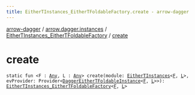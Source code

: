 ```yaml
---
title: EitherTInstances_EitherTFoldableFactory.create - arrow-dagger
---
```


[arrow-dagger](../../index.html) / [arrow.dagger.instances](../index.html) / [EitherTInstances_EitherTFoldableFactory](index.html) / [create](./create.html)

# create

`static fun <F : `[`Any`](https://kotlinlang.org/api/latest/jvm/stdlib/kotlin/-any/index.html)`, L : `[`Any`](https://kotlinlang.org/api/latest/jvm/stdlib/kotlin/-any/index.html)`> create(module: `[`EitherTInstances`](../-either-t-instances/index.html)`<`[`F`](create.html#F)`, `[`L`](create.html#L)`>, evProvider: Provider<`[`DaggerEitherTFoldableInstance`](../-dagger-either-t-foldable-instance/index.html)`<`[`F`](create.html#F)`, `[`L`](create.html#L)`>>): `[`EitherTInstances_EitherTFoldableFactory`](index.html)`<`[`F`](create.html#F)`, `[`L`](create.html#L)`>`